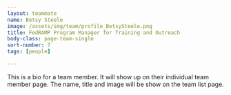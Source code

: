 ```yaml
---
layout: teammate
name: Betsy Steele
image: /assets/img/team/profile_BetsySteele.png
title: FedRAMP Program Manager for Training and Outreach
body-class: page-team-single
sort-number: 7
tags: [people]

---
```

This is a bio for a team member. It will show up on their individual team member page. The name, title and image will be show on the team list page.
